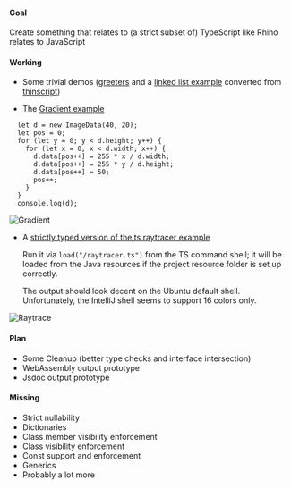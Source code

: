 
#### Goal

Create something that relates to (a strict subset of) TypeScript like Rhino relates to JavaScript

#### Working

- Some trivial demos ([greeters](https://github.com/stefanhaustein/typo/blob/master/src/main/resources/greeter2.ts) and a [linked list example](https://github.com/stefanhaustein/typo/blob/master/src/main/resources/thindemo.thin) converted from [thinscript](https://github.com/evanw/thinscript))

- The [Gradient example](https://github.com/stefanhaustein/typo/blob/master/src/main/resources/gradient.ts)
```
  let d = new ImageData(40, 20);
  let pos = 0;
  for (let y = 0; y < d.height; y++) {
    for (let x = 0; x < d.width; x++) {
      d.data[pos++] = 255 * x / d.width;
      d.data[pos++] = 255 * y / d.height;
      d.data[pos++] = 50;
      pos++;
    }
  }
  console.log(d);
```
![Gradient](http://i.imgur.com/4iC0tS2.png)

- A [strictly typed version of the ts raytracer example](https://github.com/stefanhaustein/typo/blob/master/src/main/resources/raytracer.ts)

  Run it via `load("/raytracer.ts")` from the TS command shell; it will be loaded from the
  Java resources if the project resource folder is set up correctly.

  The output should look decent on the Ubuntu default shell. Unfortunately, the IntelliJ shell
  seems to support 16 colors only.


![Raytrace](http://i.imgur.com/q16umjd.png)




#### Plan

- Some Cleanup (better type checks and interface intersection)
- WebAssembly output prototype
- Jsdoc output prototype

#### Missing

- Strict nullability
- Dictionaries
- Class member visibility enforcement
- Class visibility enforcement
- Const support and enforcement 
- Generics
- Probably a lot more
